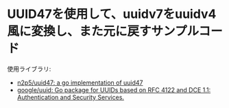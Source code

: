 # UUID47を使用して、uuidv7をuuidv4風に変換し、また元に戻すサンプルコード

使用ライブラリ:

- [n2p5/uuid47: a go implementation of uuid47](https://github.com/n2p5/uuid47)
- [google/uuid: Go package for UUIDs based on RFC 4122 and DCE 1\.1: Authentication and Security Services\.](https://github.com/google/uuid)
